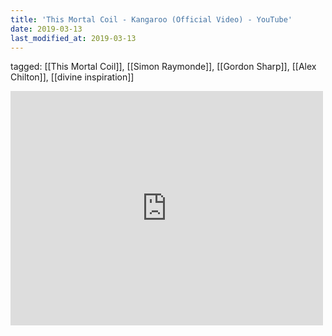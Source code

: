 ```yaml
---
title: 'This Mortal Coil - Kangaroo (Official Video) - YouTube'
date: 2019-03-13
last_modified_at: 2019-03-13
---
```

tagged: [[This Mortal Coil]], [[Simon Raymonde]], [[Gordon Sharp]], [[Alex Chilton]], [[divine inspiration]]
<iframe allow="accelerometer; autoplay; clipboard-write; encrypted-media; gyroscope; picture-in-picture" allowfullscreen="" frameborder="0" height="375" id="youtube_iframe" src="https://www.youtube.com/embed/WByGMjdejD4?feature=oembed&amp;enablejsapi=1&amp;origin=https://safe.txmblr.com&amp;wmode=opaque" width="500"></iframe>